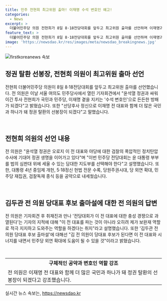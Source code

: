 ```yaml
---
title: 민주 전현희 최고위원 출마! 이재명 수석 변호인 예고!
categories:
  - News
excerpt: >
  더불어민주당 의원 전현희가 8일 8·18전당대회를 앞두고 최고위원 출마를 선언하며 이재명과 함께 정권 탈환의 선봉장이 되겠다고 밝혔다. 그는 윤석열 정권과의 싸움에서 이겨낸 경험이 있고, 이재명 전 대표와 함께 국민과 하나가 돼 정권 탈환을 이루겠다는 다짐을 전했다. 또한, 대통령 4년 중임제 개헌, 5·18정신 헌법 전문 수록 등을 공약으로 내세우며, 이 전 대표를 적극 지지하고 도와주겠다는 의지를 강조했다.
feature_text: >
  더불어민주당 의원 전현희가 8일 8·18전당대회를 앞두고 최고위원 출마를 선언하며 이재명과 함께 정권 탈환의 선봉장이 되겠다고 밝혔다. 그는 윤석열 정권과의 싸움에서 이겨낸 경험이 있고, 이재명 전 대표와 함께 국민과 하나가 돼 정권 탈환을 이루겠다는 다짐을 전했다. 또한, 대통령 4년 중임제 개헌, 5·18정신 헌법 전문 수록 등을 공약으로 내세우며, 이 전 대표를 적극 지지하고 도와주겠다는 의지를 강조했다.
image: 'https://newsdao.kr/res/images/meta/newsdao_breakingnews.jpg'
---
```


<p><img src="https://newsdao.kr/res/images/meta/newsdao_breakingnews.jpg" alt="firstkoreanews 속보" /></p>

<h2 data-ke-size="size26">정권 탈환 선봉장, 전현희 의원이 최고위원 출마 선언</h2>

<p>전현희 더불어민주당 의원이 8일 8·18전당대회를 앞두고 최고위원 출마를 선언했습니다. 전 의원은 이날 서울 여의도 민주당사에서 열린 기자회견에서 "윤석열 정권과 싸워 이긴 투사 전현희가 국민과 민주당, 이재명 곁을 지키는 '수석 변호인'으로 든든한 방패가 되겠다"고 밝혔습니다. 또한 "선당후사 정신으로 이재명 전 대표와 함께 더 많은 국민과 하나가 돼 정권 탈환의 선봉장이 되겠다"고 말했습니다.</p>

<p data-ke-size="size16">&nbsp;</p>

<h2 data-ke-size="size24">전현희 의원의 선언 내용</h2>

<p>전 의원은 "윤석열 정권은 오로지 이 전 대표와 야당에 대한 검찰의 폭압적인 정치탄압 수사에 기대어 정권 생명을 이어가고 있다"며 "이번 민주당 전당대회는 윤 대통령 부부를 법의 심판대 위에 세울 수 있는 담대한 지도부를 선택해야 한다"고 설명했습니다. 또한, 대통령 4년 중임제 개헌, 5·18정신 헌법 전문 수록, 당원주권시대, 당 외연 확대, 민주당 재집권, 검찰독재 종식 등을 공약으로 내세웠습니다.</p>

<p data-ke-size="size16">&nbsp;</p>

<h2 data-ke-size="size24">김두관 전 의원 당대표 후보 출마설에 대한 전 의원의 답변</h2>

<p>전 의원은 기자회견 후 취재진과 만나 '전당대회가 이 전 대표에 대한 충성 경쟁으로 과열된다'는 기자의 지적에 대해 "이 전 대표를 파는 것이 아니라 오히려 제가 보완재 역할로 적극 지지하고 도와주는 역할을 하겠다는 취지"라고 설명했습니다. 또한 '김두관 전 의원 당대표 후보 출마설'에 대해선 "김 전 의원이 당대표 후보가 된다면 이 전 대표와 시너지를 내면서 민주당 외연 확대에 도움이 될 수 있을 것"이라고 밝혔습니다.</p>

<p data-ke-size="size16">&nbsp;</p>

<table style="width: 100%;">
<tbody>
<tr>
<td style="text-align: center; height: 17px;"><b>구체적인 공약과 변호인 역할 강조</b></td>
</tr>
<tr>
<td style="text-align: left;">전 의원은 이재명 전 대표와 함께 더 많은 국민과 하나가 돼 정권 탈환의 선봉장이 되겠다고 강조했습니다.</td>
</tr>
</tbody>
</table>
실시간 뉴스 속보는, <a href="https://newsdao.kr" rel="dofollow">https://newsdao.kr</a>


